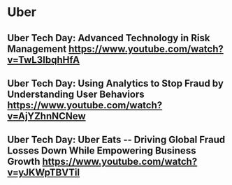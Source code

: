 # Uber
## Uber Tech Day: Advanced Technology in Risk Management  https://www.youtube.com/watch?v=TwL3IbqhHfA
## Uber Tech Day: Using Analytics to Stop Fraud by Understanding User Behaviors https://www.youtube.com/watch?v=AjYZhnNCNew
## Uber Tech Day: Uber Eats -- Driving Global Fraud Losses Down While Empowering Business Growth https://www.youtube.com/watch?v=yJKWpTBVTiI
